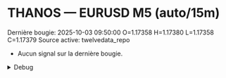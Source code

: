 # THANOS — EURUSD M5 (auto/15m)
Dernière bougie: 2025-10-03 09:50:00  O=1.17358  H=1.17380  L=1.17358  C=1.17379
Source active: twelvedata_repo

- Aucun signal sur la dernière bougie.

<details><summary>Debug</summary>

- TD_API_KEY manquant.

</details>